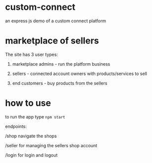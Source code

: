 # custom-connect
an express js demo of a custom connect platform

# marketplace of sellers
The site has 3 user types:

1. marketplace admins - run the platform business

2. sellers - connected account owners with products/services to sell

3. end customers - buy products from the sellers

# how to use
to run the app type `npm start`

endpoints:

/shop navigate the shops

/seller for managing the sellers shop account

/login for login and logout
